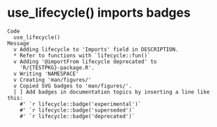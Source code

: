 # use_lifecycle() imports badges

    Code
      use_lifecycle()
    Message
      v Adding lifecycle to 'Imports' field in DESCRIPTION.
      * Refer to functions with `lifecycle::fun()`
      v Adding '@importFrom lifecycle deprecated' to
        'R/{TESTPKG}-package.R'.
      v Writing 'NAMESPACE'
      v Creating 'man/figures/'
      v Copied SVG badges to 'man/figures/'.
      [ ] Add badges in documentation topics by inserting a line like this:
        #' `r lifecycle::badge('experimental')`
        #' `r lifecycle::badge('superseded')`
        #' `r lifecycle::badge('deprecated')`

